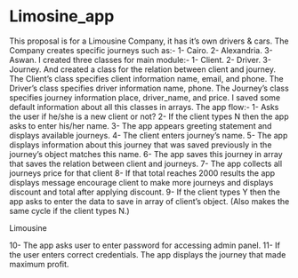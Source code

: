 # Limosine_app
This proposal is for a Limousine Company, it has it’s own drivers & cars.
The Company creates specific journeys such as:-
1- Cairo. 2- Alexandria. 3- Aswan.
I created three classes for main module:-
1- Client. 2- Driver. 3-Journey.
And created a class for the relation between client and journey.
The Client’s class specifies client information name, email, and phone.
The Driver’s class specifies driver information name, phone.
The Journey’s class specifies journey information place, driver_name, and
price.
I saved some default information about all this classes in arrays.
The app flow:-
1- Asks the user if he/she is a new client or not?
2- If the client types N then the app asks to enter his/her name.
3- The app appears greeting statement and displays available journeys.
4- The client enters journey’s name.
5- The app displays information about this journey that was saved
previously in the journey’s object matches this name.
6- The app saves this journey in array that saves the relation between client
and journeys.
7- The app collects all journeys price for that client
8- If that total reaches 2000 results the app displays message encourage
client to make more journeys and displays discount and total after applying
discount.
9- If the client types Y then the app asks to enter the data to save in array
of client’s object. (Also makes the same cycle if the client types N.)

Limousine

10- The app asks user to enter password for accessing admin panel.
11- If the user enters correct credentials. The app displays the journey that
made maximum profit.

